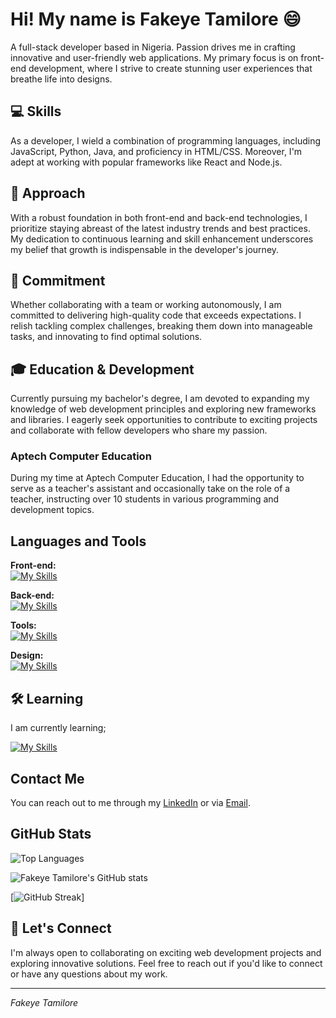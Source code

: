 # Hi! My name is Fakeye Tamilore 😄

A full-stack developer based in Nigeria. Passion drives me in crafting innovative and user-friendly web applications. My primary focus is on front-end development, where I strive to create stunning user experiences that breathe life into designs.

## 💻 Skills

As a developer, I wield a combination of programming languages, including JavaScript, Python, Java, and proficiency in HTML/CSS. Moreover, I'm adept at working with popular frameworks like React and Node.js.

## 🌟 Approach

With a robust foundation in both front-end and back-end technologies, I prioritize staying abreast of the latest industry trends and best practices. My dedication to continuous learning and skill enhancement underscores my belief that growth is indispensable in the developer's journey.

## 🚀 Commitment

Whether collaborating with a team or working autonomously, I am committed to delivering high-quality code that exceeds expectations. I relish tackling complex challenges, breaking them down into manageable tasks, and innovating to find optimal solutions.

## 🎓 Education & Development

Currently pursuing my bachelor's degree, I am devoted to expanding my knowledge of web development principles and exploring new frameworks and libraries. I eagerly seek opportunities to contribute to exciting projects and collaborate with fellow developers who share my passion.

### Aptech Computer Education

During my time at Aptech Computer Education, I had the opportunity to serve as a teacher's assistant and occasionally take on the role of a teacher, instructing over 10 students in various programming and development topics.

## Languages and Tools

**Front-end:**  
[![My Skills](https://skillicons.dev/icons?i=html,css,sass,bootstrap,tailwind,materialui,js,jquery,ts,react,redux,nextjs)](https://skillicons.dev)

**Back-end:**  
[![My Skills](https://skillicons.dev/icons?i=nodejs,express,mysql,postgres,mongodb,prisma,redis)](https://skillicons.dev)

**Tools:**  
[![My Skills](https://skillicons.dev/icons?i=git,github,vscode,webstorm,postman)](https://skillicons.dev)

**Design:**  
[![My Skills](https://skillicons.dev/icons?i=figma,ai,webflow)](https://skillicons.dev)

## 🛠️ Learning

I am currently learning;

[![My Skills](https://skillicons.dev/icons?i=vitest,jest,jenkins,docker,linux,aws,ubuntu)](https://skillicons.dev)

## Contact Me

You can reach out to me through my [LinkedIn](https://linkedin.com/in/fakeyetami) or via <a href="mailto:fakeyetami@gmail.com">Email</a>.

## GitHub Stats
![Top Languages](https://github-readme-stats.vercel.app/api/top-langs/?username=FakeyeTami&layout=compact&theme=radical)

![Fakeye Tamilore's GitHub stats](https://github-readme-stats.vercel.app/api?username=FakeyeTami&show_icons=true&theme=radical)

[![GitHub Streak](https://github-readme-streak-stats.herokuapp.com?user=fakeyetami&theme=radical)]


## 💬 Let's Connect

I'm always open to collaborating on exciting web development projects and exploring innovative solutions. Feel free to reach out if you'd like to connect or have any questions about my work.

---

*Fakeye Tamilore*

